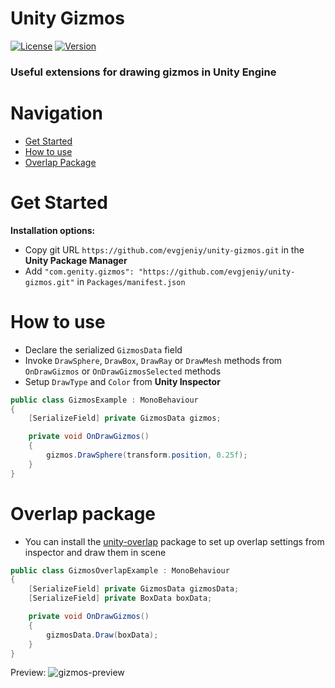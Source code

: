 # Unity Gizmos
[![License](https://img.shields.io/github/license/evgjeniy/unity-gizmos?color=318CE7&style=flat-square)](LICENSE.md)
[![Version](https://img.shields.io/github/package-json/v/evgjeniy/unity-gizmos?color=318CE7&style=flat-square)](package.json)

<h3>Useful extensions for drawing gizmos in Unity Engine</h3>

# Navigation
- [Get Started](#get-started)
- [How to use](#how-to-use)
- [Overlap Package](#overlap-package)

# Get Started
**Installation options:**
- Copy git URL `https://github.com/evgjeniy/unity-gizmos.git` in the **Unity Package Manager**
- Add `"com.genity.gizmos": "https://github.com/evgjeniy/unity-gizmos.git"` in `Packages/manifest.json`

# How to use
- Declare the serialized `GizmosData` field
- Invoke `DrawSphere`, `DrawBox`, `DrawRay` or `DrawMesh` methods from `OnDrawGizmos` or `OnDrawGizmosSelected` methods
- Setup `DrawType` and `Color` from **Unity Inspector**

```csharp
public class GizmosExample : MonoBehaviour
{
    [SerializeField] private GizmosData gizmos;

    private void OnDrawGizmos()
    {
        gizmos.DrawSphere(transform.position, 0.25f);
    }
}
```

# Overlap package
- You can install the [unity-overlap](https://github.com/evgjeniy/unity-overlap) package to set up overlap settings from inspector and draw them in scene

```csharp
public class GizmosOverlapExample : MonoBehaviour
{
    [SerializeField] private GizmosData gizmosData;
    [SerializeField] private BoxData boxData;

    private void OnDrawGizmos()
    {
        gizmosData.Draw(boxData);
    }
}
```

Preview:
![gizmos-preview](https://github.com/user-attachments/assets/d1724a8c-febb-4a73-8457-cdc11f013255)
